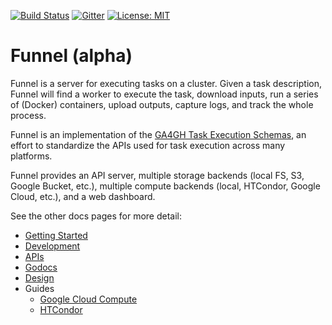 [![Build Status](https://travis-ci.org/ohsu-comp-bio/funnel.svg?branch=master)](https://travis-ci.org/ohsu-comp-bio/funnel)
[![Gitter](https://badges.gitter.im/ohsu-comp-bio/funnel.svg)](https://gitter.im/ohsu-comp-bio/funnel?utm_source=badge&utm_medium=badge&utm_campaign=pr-badge)
[![License: MIT](https://img.shields.io/badge/License-MIT-yellow.svg)](https://opensource.org/licenses/MIT)


Funnel (alpha)
======

Funnel is a server for executing tasks on a cluster. Given a task description, Funnel will find a worker to execute the task, download inputs, run a series of (Docker) containers, upload outputs, capture logs, and track the whole process.

Funnel is an implementation of the [GA4GH Task Execution Schemas](https://github.com/ga4gh/task-execution-schemas), an effort to standardize the APIs used for task execution across many platforms.

Funnel provides an API server, multiple storage backends (local FS, S3, Google Bucket, etc.), multiple compute backends (local, HTCondor, Google Cloud, etc.), and a web dashboard.

See the other docs pages for more detail:

- [Getting Started](./docs/getting-started.md)
- [Development](./docs/development.md)
- [APIs](./docs/apis.md)
- [Godocs](https://godoc.org/github.com/ohsu-comp-bio/funnel)
- [Design](./docs/design.md)
- Guides
  - [Google Cloud Compute](./docs/guides/google-cloud-compute.md)
  - [HTCondor](./docs/guides/htcondor.md)
